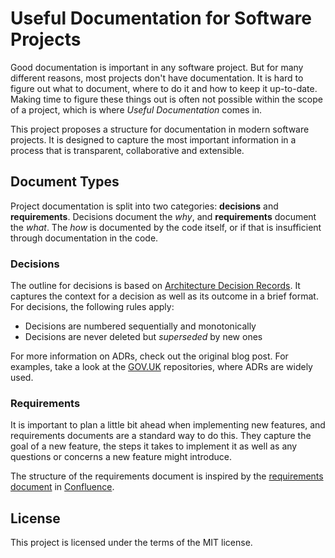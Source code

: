 # Useful Documentation for Software Projects

Good documentation is important in any software project. But for many different
reasons, most projects don't have documentation. It is hard to figure out what
to document, where to do it and how to keep it up-to-date. Making time to figure
these things out is often not possible within the scope of a project, which is
where _Useful Documentation_ comes in.

This project proposes a structure for documentation in modern software projects.
It is designed to capture the most important information in a process that is
transparent, collaborative and extensible.

## Document Types

Project documentation is split into two categories: **decisions** and
**requirements**. Decisions document the _why_, and **requirements** document
the _what_. The _how_ is documented by the code itself, or if that is
insufficient through documentation in the code.

### Decisions

The outline for decisions is based on [Architecture Decision Records][adr]. It
captures the context for a decision as well as its outcome in a brief format.
For decisions, the following rules apply:

- Decisions are numbered sequentially and monotonically
- Decisions are never deleted but _superseded_ by new ones

For more information on ADRs, check out the original blog post. For examples,
take a look at the [GOV.UK](https://github.com/alphagov) repositories, where
ADRs are widely used.

### Requirements

It is important to plan a little bit ahead when implementing new features, and
requirements documents are a standard way to do this. They capture the goal of a
new feature, the steps it takes to implement it as well as any questions or
concerns a new feature might introduce.

The structure of the requirements document is inspired by the [requirements document](https://confluence.atlassian.com/doc/blog/2015/08/how-to-document-product-requirements-in-confluence)
in [Confluence](https://www.atlassian.com/software/confluence).

## License

This project is licensed under the terms of the MIT license.

[adr]: http://thinkrelevance.com/blog/2011/11/15/documenting-architecture-decisions
